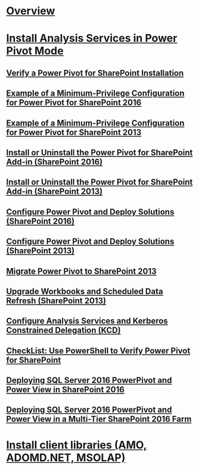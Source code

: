 # [Overview](install-analysis-services.md)  
# [Install Analysis Services in Power Pivot Mode](install-analysis-services-in-power-pivot-mode.md)  
## [Verify a Power Pivot for SharePoint Installation](verify-a-power-pivot-for-sharepoint-installation.md)  
## [Example of a Minimum-Privilege Configuration for Power Pivot for SharePoint 2016](power-pivot-minimum-privilege-example-sharepoint-2016.md)  
## [Example of a Minimum-Privilege Configuration for Power Pivot for SharePoint 2013](power-pivot-minimum-privilege-example-sharepoint-2013.md)  
## [Install or Uninstall the Power Pivot for SharePoint Add-in (SharePoint 2016)](install-or-uninstall-the-power-pivot-for-sharepoint-add-in-sharepoint-2016.md)  
## [Install or Uninstall the Power Pivot for SharePoint Add-in (SharePoint 2013)](install-or-uninstall-the-power-pivot-for-sharepoint-add-in-sharepoint-2013.md)  
## [Configure Power Pivot and Deploy Solutions (SharePoint 2016)](configure-power-pivot-and-deploy-solutions-sharepoint-2016.md)  
## [Configure Power Pivot and Deploy Solutions (SharePoint 2013)](configure-power-pivot-and-deploy-solutions-sharepoint-2013.md)  
## [Migrate Power Pivot to SharePoint 2013](migrate-power-pivot-to-sharepoint-2013.md)  
## [Upgrade Workbooks and Scheduled Data Refresh (SharePoint 2013)](upgrade-workbooks-and-scheduled-data-refresh-sharepoint-2013.md)  
## [Configure Analysis Services and Kerberos Constrained Delegation (KCD)](configure-analysis-services-and-kerberos-constrained-delegation-kcd.md)  
## [CheckList: Use PowerShell to Verify Power Pivot for SharePoint](checklist-use-powershell-to-verify-power-pivot-for-sharepoint.md)  
## [Deploying SQL Server 2016 PowerPivot and Power View in SharePoint 2016](deploying-sql-server-2016-powerpivot-and-power-view-in-sharepoint-2016.md)  
## [Deploying SQL Server 2016 PowerPivot and Power View in a Multi-Tier SharePoint 2016 Farm](deploy-powerpivot-and-power-view-multi-tier-sharepoint-2016-farm.md)  
# [Install client libraries (AMO, ADOMD.NET, MSOLAP)](../data-providers-used-for-analysis-services-connections.md)  
